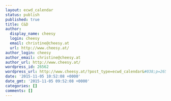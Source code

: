 ```yaml
---
layout: ecwd_calendar
status: publish
published: true
title: C&D
author:
  display_name: cheesy
  login: cheesy
  email: christine@cheesy.at
  url: http://www.cheesy.at/
author_login: cheesy
author_email: christine@cheesy.at
author_url: http://www.cheesy.at/
wordpress_id: 26562
wordpress_url: http://www.cheesy.at/?post_type=ecwd_calendar&#038;p=26562
date: '2015-11-05 10:52:08 +0000'
date_gmt: '2015-11-05 09:52:08 +0000'
categories: []
comments: []
---
```

